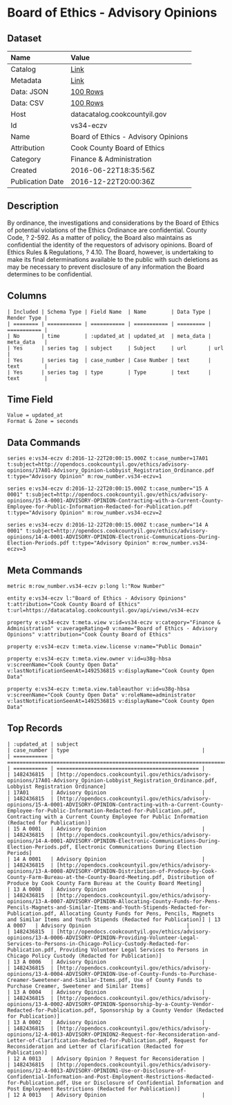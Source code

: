 # Board of Ethics - Advisory Opinions

## Dataset

| Name | Value |
| :--- | :---- |
| Catalog | [Link](https://catalog.data.gov/dataset/board-of-ethics-advisory-opinions) |
| Metadata | [Link](https://datacatalog.cookcountyil.gov/api/views/vs34-eczv) |
| Data: JSON | [100 Rows](https://datacatalog.cookcountyil.gov/api/views/vs34-eczv/rows.json?max_rows=100) |
| Data: CSV | [100 Rows](https://datacatalog.cookcountyil.gov/api/views/vs34-eczv/rows.csv?max_rows=100) |
| Host | datacatalog.cookcountyil.gov |
| Id | vs34-eczv |
| Name | Board of Ethics - Advisory Opinions |
| Attribution | Cook County Board of Ethics |
| Category | Finance & Administration |
| Created | 2016-06-22T18:35:56Z |
| Publication Date | 2016-12-22T20:00:36Z |

## Description

By ordinance, the investigations and considerations by the Board of Ethics of potential violations of the Ethics Ordinance are confidential. County Code, ? 2-592. As a matter of policy, the Board also maintains as confidential the identity of the requestors of advisory opinions. Board of Ethics Rules & Regulations, ? 4.10. The Board, however, is undertaking to make its final determinations available to the public with such deletions as may be necessary to prevent disclosure of any information the Board determines to be confidential.

## Columns

```ls
| Included | Schema Type | Field Name  | Name        | Data Type | Render Type |
| ======== | =========== | =========== | =========== | ========= | =========== |
| No       | time        | :updated_at | updated_at  | meta_data | meta_data   |
| Yes      | series tag  | subject     | Subject     | url       | url         |
| Yes      | series tag  | case_number | Case Number | text      | text        |
| Yes      | series tag  | type        | Type        | text      | text        |
```

## Time Field

```ls
Value = updated_at
Format & Zone = seconds
```

## Data Commands

```ls
series e:vs34-eczv d:2016-12-22T20:00:15.000Z t:case_number=17A01 t:subject=http://opendocs.cookcountyil.gov/ethics/advisory-opinions/17A01-Advisory_Opinion-Lobbyist_Registration_Ordinance.pdf t:type="Advisory Opinion" m:row_number.vs34-eczv=1

series e:vs34-eczv d:2016-12-22T20:00:15.000Z t:case_number="15 A 0001" t:subject=http://opendocs.cookcountyil.gov/ethics/advisory-opinions/15-A-0001-ADVISORY-OPINION-Contracting-with-a-Current-County-Employee-for-Public-Information-Redacted-for-Publication.pdf t:type="Advisory Opinion" m:row_number.vs34-eczv=2

series e:vs34-eczv d:2016-12-22T20:00:15.000Z t:case_number="14 A 0001" t:subject=http://opendocs.cookcountyil.gov/ethics/advisory-opinions/14-A-0001-ADVISORY-OPINION-Electronic-Communications-During-Election-Periods.pdf t:type="Advisory Opinion" m:row_number.vs34-eczv=3
```

## Meta Commands

```ls
metric m:row_number.vs34-eczv p:long l:"Row Number"

entity e:vs34-eczv l:"Board of Ethics - Advisory Opinions" t:attribution="Cook County Board of Ethics" t:url=https://datacatalog.cookcountyil.gov/api/views/vs34-eczv

property e:vs34-eczv t:meta.view v:id=vs34-eczv v:category="Finance & Administration" v:averageRating=0 v:name="Board of Ethics - Advisory Opinions" v:attribution="Cook County Board of Ethics"

property e:vs34-eczv t:meta.view.license v:name="Public Domain"

property e:vs34-eczv t:meta.view.owner v:id=u38g-hbsa v:screenName="Cook County Open Data" v:lastNotificationSeenAt=1492536815 v:displayName="Cook County Open Data"

property e:vs34-eczv t:meta.view.tableauthor v:id=u38g-hbsa v:screenName="Cook County Open Data" v:roleName=administrator v:lastNotificationSeenAt=1492536815 v:displayName="Cook County Open Data"
```

## Top Records

```ls
| :updated_at | subject                                                                                                                                                                                                                                                                                                                       | case_number | type                                           | 
| =========== | ============================================================================================================================================================================================================================================================================================================================= | =========== | ============================================== | 
| 1482436815  | [http://opendocs.cookcountyil.gov/ethics/advisory-opinions/17A01-Advisory_Opinion-Lobbyist_Registration_Ordinance.pdf, Lobbyist Registration Ordinance]                                                                                                                                                                       | 17A01       | Advisory Opinion                               | 
| 1482436815  | [http://opendocs.cookcountyil.gov/ethics/advisory-opinions/15-A-0001-ADVISORY-OPINION-Contracting-with-a-Current-County-Employee-for-Public-Information-Redacted-for-Publication.pdf, Contracting with a Current County Employee for Public Information (Redacted for Publication)]                                           | 15 A 0001   | Advisory Opinion                               | 
| 1482436815  | [http://opendocs.cookcountyil.gov/ethics/advisory-opinions/14-A-0001-ADVISORY-OPINION-Electronic-Communications-During-Election-Periods.pdf, Electronic Communications During Election Periods]                                                                                                                               | 14 A 0001   | Advisory Opinion                               | 
| 1482436815  | [http://opendocs.cookcountyil.gov/ethics/advisory-opinions/13-A-0008-ADVISORY-OPINION-Distribution-of-Produce-by-Cook-County-Farm-Bureau-at-the-County-Board-Meeting.pdf, Distribution of Produce by Cook County Farm Bureau at the County Board Meeting]                                                                     | 13 A 0008   | Advisory Opinion                               | 
| 1482436815  | [http://opendocs.cookcountyil.gov/ethics/advisory-opinions/13-A-0007-ADVISORY-OPINION-Allocating-County-Funds-for-Pens-Pencils-Magnets-and-Similar-Items-and-Youth-Stipends-Redacted-for-Publication.pdf, Allocating County Funds for Pens, Pencils, Magnets and Similar Items and Youth Stipends (Redacted for Publication)] | 13 A 0007   | Advisory Opinion                               | 
| 1482436815  | [http://opendocs.cookcountyil.gov/ethics/advisory-opinions/13-A-0006-ADVISORY-OPINION-Providing-Volunteer-Legal-Services-to-Persons-in-Chicago-Policy-Custody-Redacted-for-Publication.pdf, Providing Volunteer Legal Services to Persons in Chicago Policy Custody (Redacted for Publication)]                               | 13 A 0006   | Advisory Opinion                               | 
| 1482436815  | [http://opendocs.cookcountyil.gov/ethics/advisory-opinions/13-A-0004-ADVISORY-OPINION-Use-of-County-Funds-to-Purchase-Creamer-Sweetener-and-Similar-Items.pdf, Use of County Funds to Purchase Creamer, Sweetener and Similar Items]                                                                                          | 13 A 0004   | Advisory Opinion                               | 
| 1482436815  | [http://opendocs.cookcountyil.gov/ethics/advisory-opinions/13-A-0002-ADVISORY-OPINION-Sponsorship-by-a-County-Vendor-Redacted-for-Publication.pdf, Sponsorship by a County Vendor (Redacted for Publication)]                                                                                                                 | 13 A 0002   | Advisory Opinion                               | 
| 1482436815  | [http://opendocs.cookcountyil.gov/ethics/advisory-opinions/12-A-0013-ADVISORY-OPINION2-Request-for-Reconsideration-and-Letter-of-Clarification-Redacted-for-Publication.pdf, Request for Reconsideration and Letter of Clarification (Redacted for Publication)]                                                              | 12 A 0013   | Advisory Opinion ? Request for Reconsideration | 
| 1482436815  | [http://opendocs.cookcountyil.gov/ethics/advisory-opinions/12-A-0013-ADVISORY-OPINION1-Use-or-Disclosure-of-Confidential-Information-and-Post-Employment-Restrictions-Redacted-for-Publication.pdf, Use or Disclosure of Confidential Information and Post Employment Restrictions (Redacted for Publication)]                | 12 A 0013   | Advisory Opinion                               | 
```
